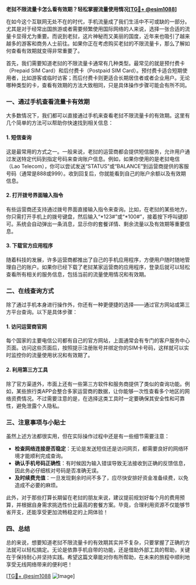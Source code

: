 **老挝不限流量卡怎么看有效期？轻松掌握流量使用情况[[TG💪+ @esim1088](https://t.me/s/esim1088)]**

在如今这个互联网无处不在的时代，手机流量成了我们生活中不可或缺的一部分。尤其是对于经常出国旅游或者需要频繁使用国际网络的人来说，选择一张合适的流量卡显得尤为重要。而说到老挝，这片神秘而又美丽的国度，近年来也吸引了越来越多的游客和商务人士前往。如果你正在考虑购买老挝的不限流量卡，那么了解如何查看有效期就变得非常重要了。

首先，我们需要知道老挝的不限流量卡通常有几种类型。最常见的就是预付费卡（Prepaid SIM Card）和后付费卡（Postpaid SIM Card）。预付费卡适合短期使用者，比如游客或临时访客；而后付费卡则更适合长期居住者或者企业用户。无论哪种类型的卡，查看有效期的方法大致相同，只是具体操作步骤可能会有所不同。

### **一、通过手机查看流量卡有效期**

大多数情况下，我们都可以直接通过手机来查看老挝不限流量卡的有效期。这里有几个简单的方法可以帮助你快速找到相关信息：

#### **1. 短信查询**
这是最常用的方式之一。一般来说，老挝的运营商都会提供短信服务，允许用户通过发送特定代码到指定号码来查询账户信息。例如，如果你使用的是老挝电信（Lao Telecom），你可以尝试发送“STATUS”或“BALANCE”到运营商提供的客服号码（通常是888或999）。收到回复后，你就能看到自己的账户余额以及有效期信息。

#### **2. 打开拨号界面输入指令**
有些运营商还支持通过拨号界面直接输入指令来查询。比如，在老挝的某些地方，你只需打开手机上的拨号键盘，然后输入“*123#”或“*100#”，接着按下呼叫键即可。系统会自动弹出一条消息，显示你的套餐详情、剩余流量以及有效期等重要信息。

#### **3. 下载官方应用程序**
随着科技的发展，许多运营商都推出了自己的手机应用程序，方便用户随时随地管理自己的账户。如果你已经下载了老挝某家运营商的应用程序，登录后就可以轻松查看所有相关的服务信息，包括当前的流量使用情况和有效期。

### **二、在线查询方式**

除了通过手机本身进行操作外，你还有一种更便捷的选择——通过官方网站或第三方平台查询。以下是具体步骤：

#### **1. 访问运营商官网**
每个国家的主要电信公司都有自己的官方网站，上面通常会有专门的客户服务中心页面。访问这些页面后，按照提示注册账号并绑定你的SIM卡号码，这样就可以实时监控你的流量使用状况和有效期了。

#### **2. 利用第三方工具**
除了官方渠道外，市面上还有一些第三方软件和服务商提供了类似的查询功能。例如，某些旅行类APP会整合多家运营商的数据，让你能够一次性查看多个地区的网络资费情况。不过需要注意的是，在选择这类工具时一定要确保其安全性和可靠性，避免泄露个人隐私。

### **三、注意事项与小贴士**

虽然上述方法都很实用，但在实际操作过程中还是有一些细节需要注意：

- **检查网络连接是否稳定**：无论是发送短信还是访问网页，都需要良好的网络环境才能顺利完成查询。
- **确认手机号码正确性**：有时候因为输入错误导致无法接收到正确的反馈信息，因此务必仔细核对号码是否准确无误。
- **及时续费充值**：一旦发现剩余时间不多了，应尽快安排好资金准备续费，以免造成不必要的麻烦。

此外，对于那些打算长期留在老挝的朋友来说，建议提前规划好每个月的费用预算，并根据自身需求挑选性价比最高的套餐方案。毕竟，合理利用资源不仅能够节省开支，还能享受更加流畅稳定的上网体验！

### **四、总结**

总的来说，想要知道老挝不限流量卡的有效期其实并不复杂，只要掌握了正确的方法就可以轻松搞定。无论是依靠手机自带的功能，还是借助外部工具的帮助，关键在于保持耐心并坚持实践。希望这篇文章能对你有所帮助，在未来的旅程中顺利地享受无线网络带来的便利吧！

[[TG💪+ @esim1088](https://t.me/s/esim1088) ![Image](https://i.postimg.cc/4NQfJmqS/Snipaste-2025-05-13-00-14-12.png)]